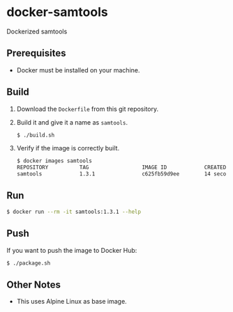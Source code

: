 # docker-samtools

Dockerized samtools

## Prerequisites

- Docker must be installed on your machine.

## Build

1. Download the `Dockerfile` from this git repository.

1. Build it and give it a name as `samtools`.

    ```bash
    $ ./build.sh
    ```

1. Verify if the image is correctly built.

    ```bash
    $ docker images samtools
    REPOSITORY          TAG                 IMAGE ID            CREATED             SIZE
    samtools            1.3.1               c625fb59d9ee        14 seconds ago      16.8MB
    ```

## Run

```bash
$ docker run --rm -it samtools:1.3.1 --help
```

## Push

If you want to push the image to Docker Hub:

```bash
$ ./package.sh
```

## Other Notes

- This uses Alpine Linux as base image.
